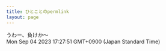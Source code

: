 ```yaml
---
title: ひとことのpermlink
layout: page
---
```

<div class="box" dt="1693816071024">
  うわー、負けか〜
  <div class="content is-small">Mon Sep 04 2023 17:27:51 GMT+0900 (Japan Standard Time)</div>
</div>